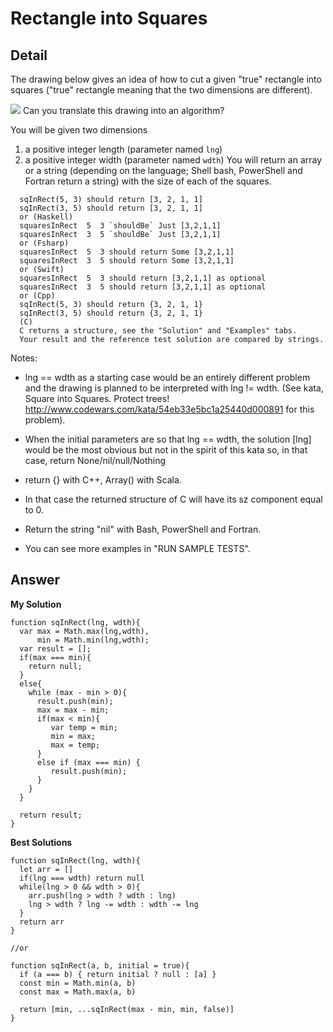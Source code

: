 # Rectangle into Squares
## Detail
The drawing below gives an idea of how to cut a given "true" rectangle into squares ("true" rectangle meaning that the two dimensions are different).

![](https://i.imgur.com/lk5vJ7sm.jpg)
Can you translate this drawing into an algorithm?

You will be given two dimensions

1. a positive integer length (parameter named `lng`)
1. a positive integer width (parameter named `wdth`)
You will return an array or a string (depending on the language; Shell bash, PowerShell and Fortran return a string) with the size of each of the squares.

```
  sqInRect(5, 3) should return [3, 2, 1, 1]
  sqInRect(3, 5) should return [3, 2, 1, 1]
  or (Haskell)
  squaresInRect  5  3 `shouldBe` Just [3,2,1,1]
  squaresInRect  3  5 `shouldBe` Just [3,2,1,1]
  or (Fsharp)
  squaresInRect  5  3 should return Some [3,2,1,1]
  squaresInRect  3  5 should return Some [3,2,1,1]
  or (Swift)
  squaresInRect  5  3 should return [3,2,1,1] as optional
  squaresInRect  3  5 should return [3,2,1,1] as optional
  or (Cpp)
  sqInRect(5, 3) should return {3, 2, 1, 1}
  sqInRect(3, 5) should return {3, 2, 1, 1}
  (C)
  C returns a structure, see the "Solution" and "Examples" tabs.
  Your result and the reference test solution are compared by strings.
```

Notes:
- lng == wdth as a starting case would be an entirely different problem and the drawing is planned to be interpreted with lng != wdth. (See kata, Square into Squares. Protect trees! http://www.codewars.com/kata/54eb33e5bc1a25440d000891 for this problem).

- When the initial parameters are so that lng == wdth, the solution [lng] would be the most obvious but not in the spirit of this kata so, in that case, return None/nil/null/Nothing

- return {} with C++, Array() with Scala.
- In that case the returned structure of C will have its sz component equal to 0.
- Return the string "nil" with Bash, PowerShell and Fortran.

- You can see more examples in "RUN SAMPLE TESTS".

## Answer
**My Solution**
```
function sqInRect(lng, wdth){
  var max = Math.max(lng,wdth),
      min = Math.min(lng,wdth);
  var result = [];
  if(max === min){
    return null;
  }
  else{
    while (max - min > 0){
      result.push(min);
      max = max - min;
      if(max < min){
         var temp = min;
         min = max;
         max = temp;
      }
      else if (max === min) {
         result.push(min);
      }
    }
  }
  
  return result;
}
```
**Best Solutions**
```
function sqInRect(lng, wdth){
  let arr = []
  if(lng === wdth) return null
  while(lng > 0 && wdth > 0){
    arr.push(lng > wdth ? wdth : lng)
    lng > wdth ? lng -= wdth : wdth -= lng
  }
  return arr
}

//or 

function sqInRect(a, b, initial = true){
  if (a === b) { return initial ? null : [a] }  
  const min = Math.min(a, b)
  const max = Math.max(a, b)
    
  return [min, ...sqInRect(max - min, min, false)]
}
```